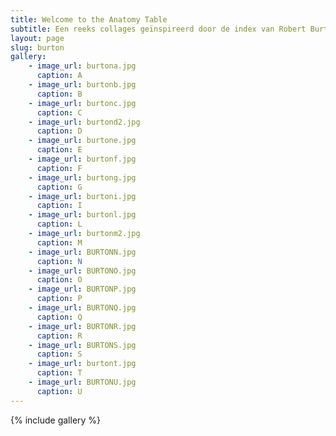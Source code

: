 ```yaml
---
title: Welcome to the Anatomy Table
subtitle: Een reeks collages geïnspireerd door de index van Robert Burtons 'The Anatomy of Melancholy' (1621).
layout: page
slug: burton
gallery:
    - image_url: burtona.jpg
      caption: A
    - image_url: burtonb.jpg
      caption: B
    - image_url: burtonc.jpg
      caption: C
    - image_url: burtond2.jpg
      caption: D
    - image_url: burtone.jpg
      caption: E
    - image_url: burtonf.jpg
      caption: F
    - image_url: burtong.jpg
      caption: G
    - image_url: burtoni.jpg
      caption: I  
    - image_url: burtonl.jpg
      caption: L
    - image_url: burtonm2.jpg
      caption: M
    - image_url: BURTONN.jpg
      caption: N
    - image_url: BURTONO.jpg
      caption: O
    - image_url: BURTONP.jpg
      caption: P
    - image_url: BURTONQ.jpg
      caption: Q
    - image_url: BURTONR.jpg
      caption: R
    - image_url: BURTONS.jpg
      caption: S
    - image_url: burtont.jpg
      caption: T
    - image_url: BURTONU.jpg
      caption: U  
---
```


{% include gallery %}
